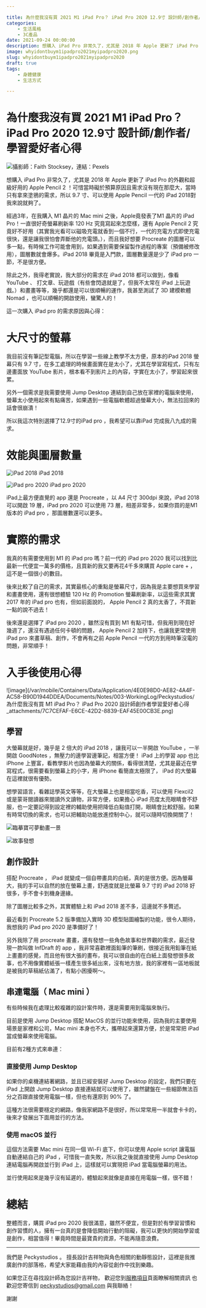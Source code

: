 ```yaml
---

title: 為什麼我沒有買 2021 M1 iPad Pro？ iPad Pro 2020 12.9寸 設計師/創作者/學習愛好者心得
categories:
    - 生活風格
    - 3C產品
date: 2021-09-24 00:00:00
description: 想購入 iPad Pro 非常久了，尤其是 2018 年 Apple 更新了 iPad Pro 的外觀和超級好用的 Apple Pencil 2 ！
image: whyidontbuym1ipadpro2021myipadpro2020.png
slug: whyidontbuym1ipadpro2021myipadpro2020
draft: true
tags:
    - 身體健康
    - 生活方式

---
```

# 為什麼我沒有買 2021 M1 iPad Pro？ iPad Pro 2020 12.9寸 設計師/創作者/學習愛好者心得

![攝影師：Faith Stocksey，連結：Pexels](A756CB67-8FCA-4495-85E7-8A8B910F09A7.png)


想購入 iPad Pro 非常久了，尤其是 2018 年 Apple 更新了 iPad Pro 的外觀和超級好用的 Apple Pencil 2 ！可惜當時礙於預算原因且需求沒有現在那麼大，當時只有拿來塗鴉的需求，所以 9.7 寸、可以使用 Apple Pencil 一代的 iPad 2018對我來說就夠了。

經過3年，在我購入 M1 晶片的 Mac mini 之後，Apple竟發表了M1 晶片的 iPad Pro！一直很好奇螢幕刷新率 120 Hz 究竟寫起來怎麼樣，還有 Apple Pencil 2 究竟好不好用（其實我光看可以磁吸充電就香到一個不行，一代的充電方式即使充電很快，還是讓我很怕會弄斷他的充電頭。），而且我好想要 Procreate 的圖層可以多一點，有時候工作可能會用到，如果遇到需要保留製作過程的專案（預備被修改用），圖層數就會爆多。iPad 2018 畢竟是入門款，圖層數量還是少了 iPad pro 一節，不是很方便。

除此之外，我得老實說，我大部分的需求在 iPad 2018 都可以做到，像看 YouTube 、 打文章、玩遊戲（有些會閃退就是了，但我不太常在 iPad 上玩遊戲。）和畫畫等等，幾乎都還是可以很順暢的運作，我甚至測試了 3D 建模軟體 Nomad ，也可以順暢的開啟使用，蠻驚人的！

這一次購入 iPad pro 的需求原因與心得：

# 大尺寸的螢幕

我目前沒有筆記型電腦，所以在學習一些線上教學不太方便，原本的iPad 2018 螢幕只有 9.7 寸，在多工處理的時候畫面實在是太小了，尤其在學習寫程式，只有左邊畫面放 YouTube 影片，根本看不到影片上的內容，字實在太小了，學習起來很累。

另外一個需求是我需要使用 Jump Desktop 連結到自己放在家裡的電腦來使用，螢幕太小使用起來有點痛苦，如果遇到一些電腦軟體超過螢幕大小，無法拉回來的話會很崩潰！

所以我這次特別選擇了12.9寸的iPad pro ，我希望可以靠iPad 完成我八九成的需求。

# 效能與圖層數量

![iPad 2018](33475AFA-4A13-4556-B0B4-2B358CBDBBC2.png)
iPad 2018

![iPad pro 2020](DEDDBF21-93F8-4820-B50F-5238F4BCBD41.png)
iPad pro 2020

iPad上最方便直覺的 app 還是 Procreate ，以 A4 尺寸 300dpi 來說，iPad 2018 可以開啟 19 層，iPad pro 2020 可以使用 73 層，相差非常多，如果你買的是M1 版本的 iPad pro ，那圖層數還可以更多。



# 實際的需求

我真的有需要使用到  M1 的 iPad pro 嗎？前一代的 iPad pro 2020 我可以找到比最新一代便宜一萬多的價格，且買新的我又要再花4千多來購買 Apple care + ，這不是一個很小的數目。

後來比較了自己的需求，其實最核心的重點是螢幕尺寸，因為我是主要想買來學習和畫畫使用，還有很想體驗 120 Hz 的 Promotion 螢幕刷新率，以這些需求其實 2017 年的 iPad pro 也有，但如前面說的， Apple Pencil 2 真的太香了，不買新一點的說不過去！

後來還是選擇了 iPad pro 2020 ，雖然沒有買到 M1 有點可惜，但我用到現在好幾週了，還沒有遇過任何卡頓的問題， Apple Pencil 2 加持下，也讓我更常使用 iPad pro 來畫草稿、創作，不會再有之前 Apple Pencil 一代的方到用時筆沒電的問題，非常順手！

# 入手後使用心得

![image](/var/mobile/Containers/Data/Application/4E0E98D0-AE82-4A4F-AC58-B90D1944DDEA/Documents/Notes/003-WorkingLog/Peckystudios/為什麼我沒有買 M1 iPad Pro？ iPad Pro 2020 設計師創作者學習愛好者心得_attachments/7C7CEFAF-E6CE-42D2-8839-EAF45E00CB3E.png)


## 學習

大螢幕就是好，幾乎是 2 倍大的 iPad 2018 ，讓我可以一半開啟 YouTube ，一半開啟 GoodNotes ，無壓力的邊學習邊筆記，相當方便！ iPad 上的學習 app 也比 iPhone 上豐富，看教學影片也因為螢幕大的關係，看得很清楚，尤其是最近在學寫程式，很需要看到螢幕上的小字，用 iPhone 看簡直太極限了， iPad 的大螢幕在這裡就很有優勢。

想學習語言，看雜誌學英文等等，在大螢幕上也是相當吃香，可以使用 Flexcil2 或是蒙哥閱讀器來閱讀外文讀物，非常方便，如果擔心 iPad 亮度太亮眼睛會不舒服，也一定要記得到設定裡的輔助使用把降低白點值打開，眼睛會比較舒服。如果有時常切換的需求，也可以把輔助功能放進控制中心，就可以隨時切換開關了！

![臨摹寶可夢動畫一景](FA8E964E-9866-4768-A3C8-236C138A73A9.png)


![故事發想](47C07D51-141B-4400-A61B-1F53464132F0.png)


## 創作設計

搭配 Procreate ， iPad 就變成一個自帶畫具的白紙，真的是很方便。因為螢幕大，我的手可以自然的放在螢幕上畫，舒適度就是比螢幕 9.7 寸的 iPad 2018 好很多，手不會卡到機身邊緣。

除了圖層比較多之外，其實體驗上和 iPad 2018 差不多，這邊就不多贅述。

最近看到 Procreate 5.2 版準備加入實時 3D 模型貼圖繪製的功能，很令人期待，我想我的 iPad pro 2020 是準備好了！

另外我除了用 procreate 畫畫，還有發想一些角色故事和世界觀的需求，最近發現一款叫做 InfDraft 的 app ，我非常喜歡裡面鉛筆的筆刷，很接近我用鉛筆在紙上畫畫的感覺，而且他有很大張的畫布，我可以很自由的在白紙上面發想很多故事，也不用像實體紙張一樣產生很多紙出來，沒有地方放，我的家裡有一區地板就是被我的草稿紙佔滿了，有點小困擾啊～。



## 串連電腦（ Mac mini ）

有些時候我在處理比較複雜的設計案件時，還是需要用到電腦來執行。

目前是使用 Jump Desktop 搭配 MacOS 的並行功能來使用，因為我的主要使用場景是家裡和公司，Mac mini 本身也不大，攜帶起來還算方便，於是常常把 iPad 當成螢幕來使用電腦。

目前有2種方式來串連：

### 直接使用 Jump Desktop 
如果你的桌機連結著網路，並且已經安裝好 Jump Desktop 的設定，我們只要在 iPad 上開啟 Jump Desktop 直接連結就可以使用了，雖然鍵盤在一些細節無法百分之百跟直接使用電腦一樣，但也有還原到 90% 了。

這種方法很需要穩定的網路，像我家網路不是很好，所以常常用一半就會卡卡的，後來才發展出下面用並行的方法。

### 使用 macOS 並行

這個方法需要 Mac mini 在同一個 Wi-Fi 底下，你可以使用 Apple script 讓電腦自動連結自己的 iPad ，可惜我一直失敗，所以我之後就直接使用 Jump Desktop 連結電腦再開啟並行到 iPad 上，這樣就可以實現把 iPad 當電腦螢幕的用法。

並行使用起來是幾乎沒有延遲的，體驗起來就像是直接在用電腦一樣，很不錯！

# 總結

整體而言，購買 iPad pro 2020 我很滿意，雖然不便宜，但是對於有學習習慣和創作習慣的人，擁有一台真的是會降低開始行動的阻礙，我可以更快的開始學習或是創作，相當值得！畢竟時間是最寶貴的資源，不能再隨意浪費。

---

我們是 Peckystudios 。
擅長設計吉祥物與角色相關的動靜態設計，這裡是我推廣創作的部落格，希望大家能藉由我的內容從創作中找到樂趣。

如果您正在尋找設計師為您設計吉祥物，
歡迎您到[服務項目](https://peckyhsieh.wixsite.com/peckystudiosservice)頁面瞭解相關資訊
也歡迎您寄信到 peckystudios@gmail.com 與我聯絡！

謝謝